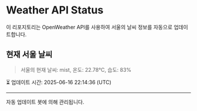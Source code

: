 
# Weather API Status

이 리포지토리는 OpenWeather API를 사용하여 서울의 날씨 정보를 자동으로 업데이트합니다.

## 현재 서울 날씨
> 서울의 현재 날씨: mist, 온도: 22.78°C, 습도: 83%

⏳ 업데이트 시간: 2025-06-16 22:14:36 (UTC)

---
자동 업데이트 봇에 의해 관리됩니다.

